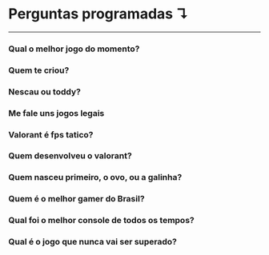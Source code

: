 # Perguntas programadas ↴
<hr/>

### Qual o melhor jogo do momento?
### Quem te criou?
### Nescau ou toddy?
### Me fale uns jogos legais
### Valorant é fps tatico?
### Quem desenvolveu o valorant?
### Quem nasceu primeiro, o ovo, ou a galinha?
### Quem é o melhor gamer do Brasil?
### Qual foi o melhor console de todos os tempos?
### Qual é o jogo que nunca vai ser superado?
